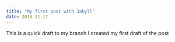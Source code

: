 ```yaml
---
title: "My first post with Jakyll"
date: 2018-11-17
---
```

This is a quick draft to my branch 
I created my first draft of the post
